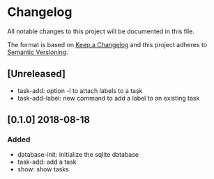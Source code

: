 # Changelog
All notable changes to this project will be documented in this file.

The format is based on [Keep a Changelog](http://keepachangelog.com/en/1.0.0/)
and this project adheres to [Semantic Versioning](http://semver.org/spec/v2.0.0.html).

## [Unreleased]
- task-add: option -l to attach labels to a task
- task-add-label: new command to add a label to an existing task

## [0.1.0] 2018-08-18
### Added
- database-init: initialize the sqlite database
- task-add: add a task
- show: show tasks
